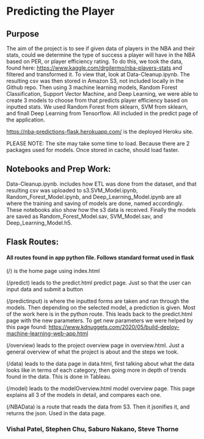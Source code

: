 # Predicting the Player

## Purpose
The aim of the project is to see if given data of players in the NBA and their stats, could we determine the type of success a player will have in the NBA based on PER, or player efficiency  rating. To do this, we took the data, found here: https://www.kaggle.com/drgilermo/nba-players-stats and filtered and transformed it. To view that, look at Data-Cleanup.ipynb. The resulting csv was then stored in Amazon S3, not included locally in the Github repo. Then using 3 machine learning models, Random Forest Classification, Support Vector Machine, and Deep Learning, we were able to create 3 models to choose from that predicts player efficiency based on inputted stats. We used Random Forest from sklearn, SVM from sklearn, and finall Deep Learning from Tensorflow. All included in the predict page of the application.

https://nba-predictions-flask.herokuapp.com/ is the deployed Heroku site.

PLEASE NOTE: The site may take some time to load. Because there are 2 packages used for models. Once stored in cache, should load faster.

## Notebooks and Prep Work:
Data-Cleanup.ipynb. includes how ETL was done from the dataset, and that resulting csv was uploaded to s3.SVM_Model.ipynb, Random_Forest_Model.ipynb, and Deep_Learning_Model.ipynb are all where the training and saving of models are done, named accordingly. These notebooks also show how the s3 data is received.
Finally the models are saved as Random_Forest_Model.sav, SVM_Model.sav, and Deep_Learning_Model.h5. 



## Flask Routes:
#### All routes found in app python file. Follows standard format used in flask
 (/) is the home page using index.html 

(/predict) leads to the predict.html predict page. Just so that the user can input data and submit a button

(/predictinput) is where the inputted forms are taken and ran through the models. Then depending on the selected model, a prediction is given. Most of the work here is in the python route. This leads back to the predict.html page with the new parameters. To get new parameters we were helped by this page
found: https://www.kdnuggets.com/2020/05/build-deploy-machine-learning-web-app.html

(/overview) leads to the project overview page in overview.html. Just a general overview of what the project is about and the steps we took.

(/data) leads to the data page in data.html, first talking about what the data looks like in terms of each category, then going more in depth of trends found in the data. This is done in Tableau.

(/model) leads to the modelOverview.html model overview page. This page explains all 3 of the models in detail, and compares each one.

(/NBAData) is a route that reads the data from S3. Then it jsonifies it, and returns the json. Used in the data page.

### Vishal Patel, Stephen Chu, Saburo Nakano, Steve Thorne
